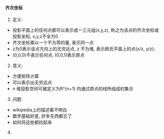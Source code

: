 
#### 齐次坐标
1. 定义:
- 投影平面上的任何点都可以表示成一三元组(x,y,z), 称之为该点的齐次坐标或投影坐标, x,y,z不全为0
- 齐次坐标乘以一个不为零的量, 表示同一点
- z为0表示该点方向上的无穷远点, z 不为堆, 表示欧氏平面上的点(x/z, y/z);
- (0,0,0)不表示任何点, (0,0,1)表示原点

2. 意义:
- 方便矩阵计算
- 可以表示出无穷远点
- n 维投影空间可被定义为R^(n+1) 内通过原点的线所组成的集合

3. 问题
- wikipedia上的描述看不明白
- 数学基础好差, 好多东西都忘了
- 如何将这些都捡起来

4. 